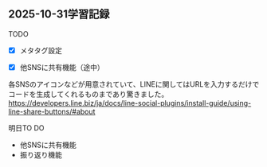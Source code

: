 ## 2025-10-31学習記録

TODO
- [x] メタタグ設定
- [x] 他SNSに共有機能（途中）


各SNSのアイコンなどが用意されていて、LINEに関してはURLを入力するだけでコードを生成してくれるものまであり驚きました。
https://developers.line.biz/ja/docs/line-social-plugins/install-guide/using-line-share-buttons/#about


明日TO DO
- 他SNSに共有機能
- 振り返り機能